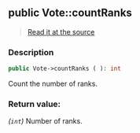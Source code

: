 ## public Vote::countRanks

> [Read it at the source](https://github.com/julien-boudry/Condorcet/blob/master/src/Vote.php#L280)

### Description    

```php
public Vote->countRanks ( ): int
```

Count the number of ranks.
    

### Return value:   

*(`int`)* Number of ranks.

